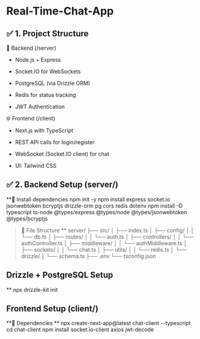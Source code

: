 # Real-Time-Chat-App

## ✅ 1. Project Structure

🔧 Backend (/server)
* Node.js + Express

* Socket.IO for WebSockets

* PostgreSQL (via Drizzle ORM)

* Redis for status tracking

* JWT Authentication

🌐 Frontend (/client)
* Next.js with TypeScript

* REST API calls for login/register

* WebSocket (Socket.IO client) for chat

* UI: Tailwind CSS

## ✅ 2. Backend Setup (server/)
**🔹 Install dependencies
npm init -y
npm install express socket.io jsonwebtoken bcryptjs drizzle-orm pg cors redis dotenv
npm install -D typescript ts-node @types/express @types/node @types/jsonwebtoken @types/bcryptjs

>🔹 File Structure
** server/
    ├── src/
    │   ├── index.ts
    │   ├── config/
    │   │   └── db.ts
    │   ├── routes/
    │   │   └── auth.ts
    │   ├── controllers/
    │   │   └── authController.ts
    │   ├── middleware/
    │   │   └── authMiddleware.ts
    │   ├── sockets/
    │   │   └── chat.ts
    │   ├── utils/
    │   │   └── redis.ts
    │   └── drizzle/
    │       └── schema.ts
    ├── .env
    └── tsconfig.json

## Drizzle + PostgreSQL Setup
** npx drizzle-kit init

## Frontend Setup (client/)
**🔹 Dependencies
  ** npx create-next-app@latest chat-client --typescript
    cd chat-client
    npm install socket.io-client axios jwt-decode
